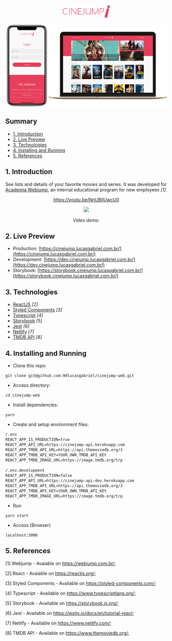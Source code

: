 <div align="center">
    <img alt="Cinejump" title="#cinejump" src="./.github/logo.svg" width="150px" />

![Web](./.github/mockup.png)
</div>

## Summary
  - [1. Introduction](#1-introduction)
  - [2. Live Preview](#2-live-preview)
  - [3. Technologies](#3-technologies)
  - [4. Installing and Running](#4-installing-and-running)
  - [5. References](#5-references)



## 1. Introduction
See lists and details of your favorite movies and series. It was developed for [Academia Webjump](https://webjump.com.br/), an internal educational program for new employees _[1]_.

<div align="center">

https://youtu.be/NnUBjlUwcU0

[![](http://img.youtube.com/vi/NnUBjlUwcU0/0.jpg)](https://www.youtube.com/watch?v=NnUBjlUwcU0 "Video demo.")

_Video demo._
</div>

## 2. Live Preview
- Production: [https://cinejump.lucasgabriel.com.br/](https://cinejump.lucasgabriel.com.br/)
- Development: [https://dev.cinejump.lucasgabriel.com.br/](https://dev.cinejump.lucasgabriel.com.br/)
- Storybook: [https://storybook.cinejump.lucasgabriel.com.br/](https://storybook.cinejump.lucasgabriel.com.br/)






## 3. Technologies
- [ReactJS](https://reactjs.org/) _[2]_
- [Styled Components](https://styled-components.com/) _[3]_
- [Typescript](https://www.typescriptlang.org/) _[4]_
- [Storybook](https://storybook.js.org/) _[5]_
- [Jest](https://jestjs.io/docs/en/tutorial-react) _[6]_
- [Netlify](https://www.netlify.com/) _[7]_
- [TMDB API](https://www.themoviedb.org/) _[8]_






## 4. Installing and Running
- Clone this repo:
```
git clone git@github.com:90lucasgabriel/cinejump-web.git
```
- Access directory:
```
cd cinejump-web
```
- Install dependencies:
```
yarn
```
- Create and setup environment files:
```
/.env
REACT_APP_IS_PRODUCTION=true
REACT_APP_API_URL=https://cinejump-api.herokuapp.com
REACT_APP_TMDB_API_URL=https://api.themoviedb.org/3
REACT_APP_TMDB_API_KEY=YOUR_OWN_TMDB_API_KEY
REACT_APP_TMDB_IMAGE_URL=https://image.tmdb.org/t/p

/.env.development
REACT_APP_IS_PRODUCTION=false
REACT_APP_API_URL=https://cinejump-api-dev.herokuapp.com
REACT_APP_TMDB_API_URL=https://api.themoviedb.org/3
REACT_APP_TMDB_API_KEY=YOUR_OWN_TMDB_API_KEY
REACT_APP_TMDB_IMAGE_URL=https://image.tmdb.org/t/p
```
- Run
```
yarn start
```
- Access (Browser)
```
localhost:3000
```


## 5. References
[1] Webjump - Avaiable on https://webjump.com.br/;

[2] React - Avaiable on https://reactjs.org/;

[3] Styled Components - Available on https://styled-components.com/;

[4] Typescript - Available on https://www.typescriptlang.org/;

[5] Storybook - Available on https://storybook.js.org/;

[6] Jest - Available on https://jestjs.io/docs/en/tutorial-react;

[7] Netlify - Available on https://www.netlify.com/;

[8] TMDB API - Available on https://www.themoviedb.org/;
